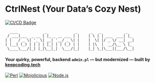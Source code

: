 # CtrlNest (Your Data’s Cozy Nest)

[![CI/CD Badge](https://img.shields.io/github/actions/workflow/status/keepcoding-tech/ctrl_nest/ci.yml?branch=master&style=for-the-badge&logo=github-actions&logoColor=ffffff&logoSize=auto&label=CI/CD)](https://github.com/keepcoding-tech/ctrl_nest/actions/workflows/ci.yml)

```
  ____            _             _      _   _           _
 / ___|___  _ __ | |_ _ __ ___ | |    | \ | | ___  ___| |_
| |   / _ \| '_ \| __| '__/ _ \| |    |  \| |/ _ \/ __| __|
| |__| (_) | | | | |_| | | (_) | |    | |\  |  __/\__ \ |_
 \____\___/|_| |_|\__|_|  \___/|_|    |_| \_|\___||___/\__|

```

#### Your quirky, powerful, backend `admin.pl` — but modernized — built by [keepcoding.tech](https://www.keepcoding.tech)

[![Perl](https://img.shields.io/badge/Perl-5.34+-yellow.svg)](https://www.perl.org)
[![Mojolicious](https://img.shields.io/badge/Mojolicious-9.39+-yellow.svg)](https://mojolicious.org)
[![Node.js](https://img.shields.io/badge/Node.js-LTS-yellow.svg)](https://nodejs.org)
